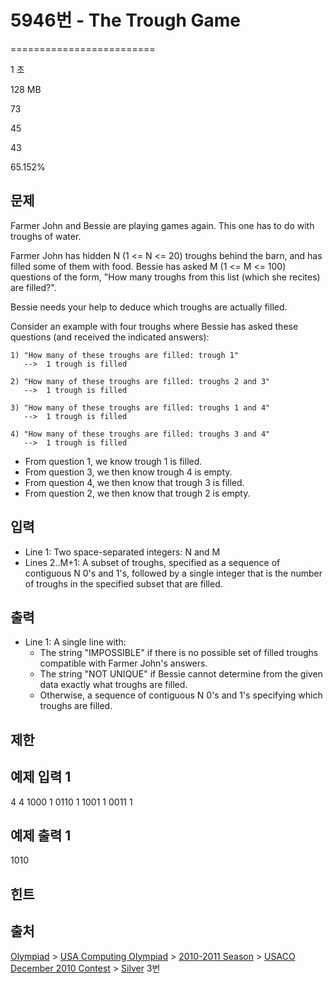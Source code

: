 # 5946번 - The Trough Game


=========================

1 초

128 MB

73

45

43

65.152%

문제
--

Farmer John and Bessie are playing games again. This one has to do with troughs of water.

Farmer John has hidden N (1 <= N <= 20) troughs behind the barn, and has filled some of them with food. Bessie has asked M (1 <= M <= 100) questions of the form, "How many troughs from this list (which she recites) are filled?".

Bessie needs your help to deduce which troughs are actually filled.

Consider an example with four troughs where Bessie has asked these questions (and received the indicated answers):

    1) "How many of these troughs are filled: trough 1"
       -->  1 trough is filled

    2) "How many of these troughs are filled: troughs 2 and 3"
       -->  1 trough is filled

    3) "How many of these troughs are filled: troughs 1 and 4"
       -->  1 trough is filled

    4) "How many of these troughs are filled: troughs 3 and 4"
       -->  1 trough is filled

*   From question 1, we know trough 1 is filled.
*   From question 3, we then know trough 4 is empty.
*   From question 4, we then know that trough 3 is filled.
*   From question 2, we then know that trough 2 is empty.

입력
--

*   Line 1: Two space-separated integers: N and M
*   Lines 2..M+1: A subset of troughs, specified as a sequence of contiguous N 0's and 1's, followed by a single integer that is the number of troughs in the specified subset that are filled.

출력
--

*   Line 1: A single line with:
    *   The string "IMPOSSIBLE" if there is no possible set of filled troughs compatible with Farmer John's answers.
    *   The string "NOT UNIQUE" if Bessie cannot determine from the given data exactly what troughs are filled.
    *   Otherwise, a sequence of contiguous N 0's and 1's specifying which troughs are filled.

제한
--

예제 입력 1
-------

4 4
1000 1
0110 1
1001 1
0011 1

예제 출력 1
-------

1010

힌트
--

출처
--

[Olympiad](/category/2) > [USA Computing Olympiad](/category/106) > [2010-2011 Season](/category/121) > [USACO December 2010 Contest](/category/123) > [Silver](/category/detail/617) 3번